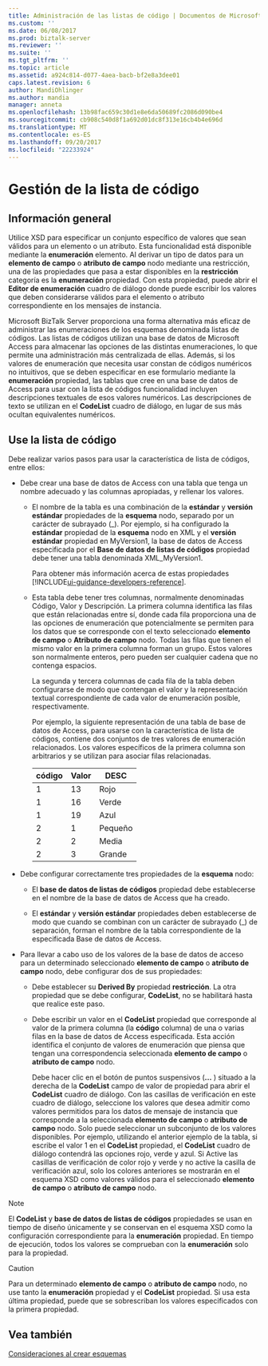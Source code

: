 ```yaml
---
title: Administración de las listas de código | Documentos de Microsoft
ms.custom: ''
ms.date: 06/08/2017
ms.prod: biztalk-server
ms.reviewer: ''
ms.suite: ''
ms.tgt_pltfrm: ''
ms.topic: article
ms.assetid: a924c814-d077-4aea-bacb-bf2e8a3dee01
caps.latest.revision: 6
author: MandiOhlinger
ms.author: mandia
manager: anneta
ms.openlocfilehash: 13b98fac659c30d1e8e6da50689fc2086d090be4
ms.sourcegitcommit: cb908c540d8f1a692d01dc8f313e16cb4b4e696d
ms.translationtype: MT
ms.contentlocale: es-ES
ms.lasthandoff: 09/20/2017
ms.locfileid: "22233924"
---
```

# <a name="code-list-management"></a>Gestión de la lista de código

## <a name="overview"></a>Información general
Utilice XSD para especificar un conjunto específico de valores que sean válidos para un elemento o un atributo. Esta funcionalidad está disponible mediante la **enumeración** elemento. Al derivar un tipo de datos para un **elemento de campo** o **atributo de campo** nodo mediante una restricción, una de las propiedades que pasa a estar disponibles en la **restricción** categoría es la **enumeración** propiedad. Con esta propiedad, puede abrir el **Editor de enumeración** cuadro de diálogo donde puede escribir los valores que deben considerarse válidos para el elemento o atributo correspondiente en los mensajes de instancia.  
  
 Microsoft BizTalk Server proporciona una forma alternativa más eficaz de administrar las enumeraciones de los esquemas denominada listas de códigos. Las listas de códigos utilizan una base de datos de Microsoft Access para almacenar las opciones de las distintas enumeraciones, lo que permite una administración más centralizada de ellas. Además, si los valores de enumeración que necesita usar constan de códigos numéricos no intuitivos, que se deben especificar en ese formulario mediante la **enumeración** propiedad, las tablas que cree en una base de datos de Access para usar con la lista de códigos funcionalidad incluyen descripciones textuales de esos valores numéricos. Las descripciones de texto se utilizan en el **CodeList** cuadro de diálogo, en lugar de sus más ocultan equivalentes numéricos.  

## <a name="use-the-code-list"></a>Use la lista de código  
 Debe realizar varios pasos para usar la característica de lista de códigos, entre ellos:  
  
-   Debe crear una base de datos de Access con una tabla que tenga un nombre adecuado y las columnas apropiadas, y rellenar los valores.  
  
    -   El nombre de la tabla es una combinación de la **estándar** y **versión estándar** propiedades de la **esquema** nodo, separado por un carácter de subrayado (_). Por ejemplo, si ha configurado la **estándar** propiedad de la **esquema** nodo en XML y el **versión estándar** propiedad en MyVersion1, la base de datos de Access especificada por el **Base de datos de listas de códigos** propiedad debe tener una tabla denominada XML_MyVersion1.  
  
        Para obtener más información acerca de estas propiedades [!INCLUDE[ui-guidance-developers-reference](../includes/ui-guidance-developers-reference.md)].

    -   Esta tabla debe tener tres columnas, normalmente denominadas Código, Valor y Descripción. La primera columna identifica las filas que están relacionadas entre sí, donde cada fila proporciona una de las opciones de enumeración que potencialmente se permiten para los datos que se corresponde con el texto seleccionado **elemento de campo** o **Atributo de campo** nodo. Todas las filas que tienen el mismo valor en la primera columna forman un grupo. Estos valores son normalmente enteros, pero pueden ser cualquier cadena que no contenga espacios.  
  
         La segunda y tercera columnas de cada fila de la tabla deben configurarse de modo que contengan el valor y la representación textual correspondiente de cada valor de enumeración posible, respectivamente.  
  
         Por ejemplo, la siguiente representación de una tabla de base de datos de Access, para usarse con la característica de lista de códigos, contiene dos conjuntos de tres valores de enumeración relacionados. Los valores específicos de la primera columna son arbitrarios y se utilizan para asociar filas relacionadas.  
  
        |código|Valor|DESC|  
        |----------|-----------|----------|  
        |1|13|Rojo|  
        |1|16|Verde|  
        |1|19|Azul|  
        |2|1|Pequeño|  
        |2|2|Media|  
        |2|3|Grande|  
  
-   Debe configurar correctamente tres propiedades de la **esquema** nodo:  
  
    -   El **base de datos de listas de códigos** propiedad debe establecerse en el nombre de la base de datos de Access que ha creado.  
  
    -   El **estándar** y **versión estándar** propiedades deben establecerse de modo que cuando se combinan con un carácter de subrayado (_) de separación, forman el nombre de la tabla correspondiente de la especificada Base de datos de Access.  
  
-   Para llevar a cabo uso de los valores de la base de datos de acceso para un determinado seleccionado **elemento de campo** o **atributo de campo** nodo, debe configurar dos de sus propiedades:  
  
    -   Debe establecer su **Derived By** propiedad **restricción**. La otra propiedad que se debe configurar, **CodeList**, no se habilitará hasta que realice este paso.  
  
    -   Debe escribir un valor en el **CodeList** propiedad que corresponde al valor de la primera columna (la **código** columna) de una o varias filas en la base de datos de Access especificada. Esta acción identifica el conjunto de valores de enumeración que piensa que tengan una correspondencia seleccionada **elemento de campo** o **atributo de campo** nodo.  
  
         Debe hacer clic en el botón de puntos suspensivos (**...** ) situado a la derecha de la **CodeList** campo de valor de propiedad para abrir el **CodeList** cuadro de diálogo. Con las casillas de verificación en este cuadro de diálogo, seleccione los valores que desea admitir como valores permitidos para los datos de mensaje de instancia que corresponde a la seleccionada **elemento de campo** o **atributo de campo** nodo. Solo puede seleccionar un subconjunto de los valores disponibles. Por ejemplo, utilizando el anterior ejemplo de la tabla, si escribe el valor 1 en el **CodeList** propiedad, el **CodeList** cuadro de diálogo contendrá las opciones rojo, verde y azul. Si Active las casillas de verificación de color rojo y verde y no active la casilla de verificación azul, solo los colores anteriores se mostrarán en el esquema XSD como valores válidos para el seleccionado **elemento de campo** o **atributo de campo** nodo.  
  
> [!NOTE]
>  El **CodeList** y **base de datos de listas de códigos** propiedades se usan en tiempo de diseño únicamente y se conservan en el esquema XSD como la configuración correspondiente para la **enumeración** propiedad. En tiempo de ejecución, todos los valores se comprueban con la **enumeración** solo para la propiedad.  
  
> [!CAUTION]
>  Para un determinado **elemento de campo** o **atributo de campo** nodo, no use tanto la **enumeración** propiedad y el **CodeList** propiedad. Si usa esta última propiedad, puede que se sobrescriban los valores especificados con la primera propiedad.  
  
## <a name="see-also"></a>Vea también  
 [Consideraciones al crear esquemas](../core/considerations-when-creating-schemas.md)
